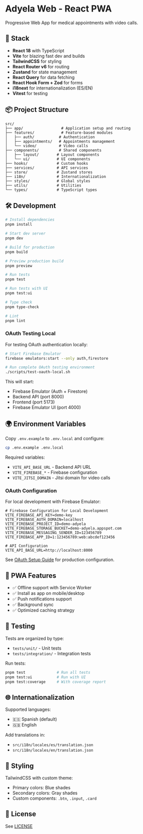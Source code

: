 # Adyela Web - React PWA

Progressive Web App for medical appointments with video calls.

## 🚀 Stack

- **React 18** with TypeScript
- **Vite** for blazing fast dev and builds
- **TailwindCSS** for styling
- **React Router v6** for routing
- **Zustand** for state management
- **React Query** for data fetching
- **React Hook Form + Zod** for forms
- **i18next** for internationalization (ES/EN)
- **Vitest** for testing

## 📦 Project Structure

```
src/
├── app/                 # Application setup and routing
├── features/            # Feature-based modules
│   ├── auth/           # Authentication
│   ├── appointments/   # Appointments management
│   └── video/          # Video calls
├── components/         # Shared components
│   ├── layout/        # Layout components
│   └── ui/            # UI components
├── hooks/             # Custom hooks
├── services/          # API services
├── store/             # Zustand stores
├── i18n/              # Internationalization
├── styles/            # Global styles
├── utils/             # Utilities
└── types/             # TypeScript types
```

## 🛠️ Development

```bash
# Install dependencies
pnpm install

# Start dev server
pnpm dev

# Build for production
pnpm build

# Preview production build
pnpm preview

# Run tests
pnpm test

# Run tests with UI
pnpm test:ui

# Type check
pnpm type-check

# Lint
pnpm lint
```

### OAuth Testing Local

For testing OAuth authentication locally:

```bash
# Start Firebase Emulator
firebase emulators:start --only auth,firestore

# Run complete OAuth testing environment
./scripts/test-oauth-local.sh
```

This will start:

- Firebase Emulator (Auth + Firestore)
- Backend API (port 8000)
- Frontend (port 5173)
- Firebase Emulator UI (port 4000)

## 🌍 Environment Variables

Copy `.env.example` to `.env.local` and configure:

```bash
cp .env.example .env.local
```

Required variables:

- `VITE_API_BASE_URL` - Backend API URL
- `VITE_FIREBASE_*` - Firebase configuration
- `VITE_JITSI_DOMAIN` - Jitsi domain for video calls

### OAuth Configuration

For local development with Firebase Emulator:

```env
# Firebase Configuration for Local Development
VITE_FIREBASE_API_KEY=demo-key
VITE_FIREBASE_AUTH_DOMAIN=localhost
VITE_FIREBASE_PROJECT_ID=demo-adyela
VITE_FIREBASE_STORAGE_BUCKET=demo-adyela.appspot.com
VITE_FIREBASE_MESSAGING_SENDER_ID=123456789
VITE_FIREBASE_APP_ID=1:123456789:web:abcdef123456

# API Configuration
VITE_API_BASE_URL=http://localhost:8000
```

See [OAuth Setup Guide](../../docs/guides/OAUTH_SETUP.md) for production
configuration.

## 📱 PWA Features

- ✅ Offline support with Service Worker
- ✅ Install as app on mobile/desktop
- ✅ Push notifications support
- ✅ Background sync
- ✅ Optimized caching strategy

## 🧪 Testing

Tests are organized by type:

- `tests/unit/` - Unit tests
- `tests/integration/` - Integration tests

Run tests:

```bash
pnpm test              # Run all tests
pnpm test:ui           # Run with UI
pnpm test:coverage     # With coverage report
```

## 🌐 Internationalization

Supported languages:

- 🇪🇸 Spanish (default)
- 🇬🇧 English

Add translations in:

- `src/i18n/locales/es/translation.json`
- `src/i18n/locales/en/translation.json`

## 🎨 Styling

TailwindCSS with custom theme:

- Primary colors: Blue shades
- Secondary colors: Gray shades
- Custom components: `.btn`, `.input`, `.card`

## 📄 License

See [LICENSE](../../LICENSE)
